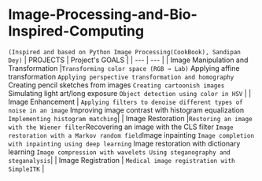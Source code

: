 # Image-Processing-and-Bio-Inspired-Computing
`(Inspired and based on Python Image Processing(CookBook), Sandipan Dey)`
| PROJECTS | Project's GOALS |
| --- | --- |
| Image Manipulation and Transformation |`Transforming color space (RGB → Lab)` Applying affine transformation `Applying perspective transformation and homography` Creating pencil sketches from images `Creating cartoonish images` Simulating light art/long exposure `Object detection using color in HSV` |
| Image Enhancement | `Applying filters to denoise different types of noise in an image` Improving image contrast with histogram equalization `Implementing histogram matching`|
| Image Restoration |`Restoring an image with the Wiener filter`Recovering an image with the CLS filter `Image restoration with a Markov random field`Image inpainting `Image completion with inpainting using deep learning` Image restoration with dictionary learning `Image compression with wavelets Using steganography and steganalysis`|
| Image Registration | `Medical image registration with SimpleITK` |
